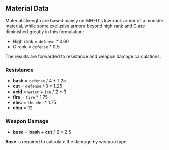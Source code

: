 ## Material Data
Material strength are based mainly on MHFU's low rank armor of a monster material, while some exclusive armors beyond high rank and G are diminished greatly in this formulation:

* High rank = `defense` * 0.60
* G rank = `defense` * 0.5

The results are forwarded to resistance and weapon damage calculations.

### Resistance
* **bash** = `defense` / 4 * 1.25
* **cut** = `defense` / 3 * 1.25
* **acid** = `water` + `ice` / 2 * 3
* **fire** = `fire` * 1.75
* **elec** = `thunder` * 1.75
* **chip** = 12

### Weapon Damage
* ***base*** = **bash** + **cut** / 2 * 2.5

***Base*** is required to calculate the damage by weapon type.